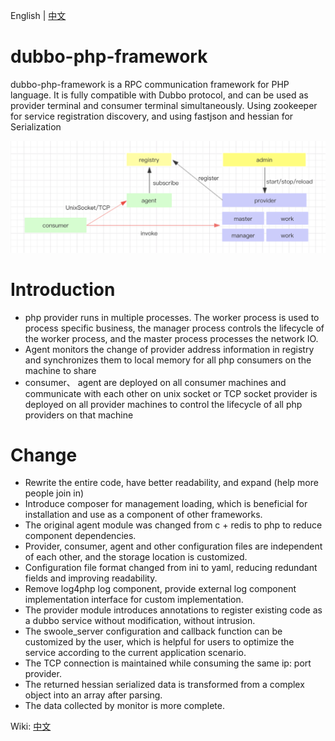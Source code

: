 English | [中文](./README-CN.md)

# dubbo-php-framework

dubbo-php-framework is a RPC communication framework for PHP language. It is fully compatible with Dubbo protocol, and can be used as provider terminal and consumer terminal simultaneously. Using zookeeper for service registration discovery, and using fastjson and hessian for Serialization

![arch](https://github.com/crazyxman/dubbo-php-framework/blob/master/Arch.png)

# Introduction
- php provider runs in multiple processes. The worker process is used to process specific business, the manager process controls the lifecycle of the worker process, and the master process processes the network IO.
- Agent monitors the change of provider address information in registry and synchronizes them to local memory for all php consumers on the machine to share
- consumer、 agent are deployed on all consumer machines and communicate with each other on unix socket or TCP socket
provider is deployed on all provider machines to control the lifecycle of all php providers on that machine

# Change
- Rewrite the entire code, have better readability, and expand (help more people join in)
- Introduce composer for management loading, which is beneficial for installation and use as a component of other frameworks.
- The original agent module was changed from c + redis to php to reduce component dependencies.
- Provider, consumer, agent and other configuration files are independent of each other, and the storage location is customized.
- Configuration file format changed from ini to yaml, reducing redundant fields and improving readability.
- Remove log4php log component, provide external log component implementation interface for custom implementation.
- The provider module introduces annotations to register existing code as a dubbo service without modification, without intrusion.
- The swoole_server configuration and callback function can be customized by the user, which is helpful for users to optimize the service according to the current application scenario.
- The TCP connection is maintained while consuming the same ip: port provider.
- The returned hessian serialized data is transformed from a complex object into an array after parsing.
- The data collected by monitor is more complete.


Wiki: [中文](https://github.com/crazyxman/dubbo-php-framework/wiki/%E4%B8%AD%E6%96%87)

